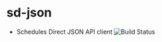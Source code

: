 # sd-json
* Schedules Direct JSON API client ![Build Status](https://codebuild.us-east-1.amazonaws.com/badges?uuid=eyJlbmNyeXB0ZWREYXRhIjoiZ1U0cnc2dDlmUmlEQkxCUDJkUW1FNnJPRjZEUzBIb083eDFtUU84OUVYang0M2xVQTlBTU1qNHBkV2M2NmVmUjJaLytKaks1VEY3V3ZvRTZSc0tya0lnPSIsIml2UGFyYW1ldGVyU3BlYyI6IndPNVNZYVNPUWJWSnlrS3QiLCJtYXRlcmlhbFNldFNlcmlhbCI6MX0%3D&branch=master)

